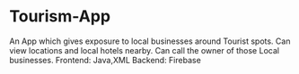 # Tourism-App
An App which gives exposure to local businesses around Tourist spots.
Can view locations and local hotels nearby.
Can call the owner of those Local businesses.
Frontend:
Java,XML
Backend:
Firebase
